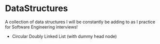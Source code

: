 # DataStructures
A collection of data structures I will be constantly be adding to as I practice for Software Engineering interviews!

- Circular Doubly Linked List (with dummy head node)
